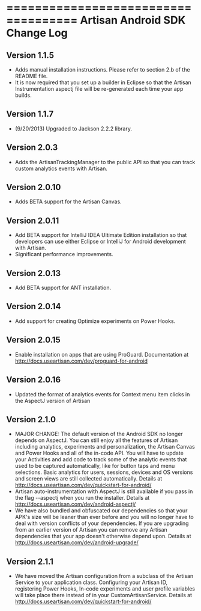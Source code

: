 ====================================
   Artisan Android SDK Change Log
====================================

## Version 1.1.5

* Adds manual installation instructions. Please refer to section 2.b of the README file.
* It is now required that you set up a builder in Eclipse so that the Artisan Instrumentation aspectj file will be re-generated each time your app builds.

## Version 1.1.7

* (9/20/2013) Upgraded to Jackson 2.2.2 library.

## Version 2.0.3

* Adds the ArtisanTrackingManager to the public API so that you can track custom analytics events with Artisan.

## Version 2.0.10

* Adds BETA support for the Artisan Canvas.

## Version 2.0.11

* Add BETA support for IntelliJ IDEA Ultimate Edition installation so that developers can use either Eclipse or IntelliJ for Android development with Artisan.
* Significant performance improvements.

## Version 2.0.13

* Add BETA support for ANT installation.

## Version 2.0.14

* Add support for creating Optimize experiments on Power Hooks.

## Version 2.0.15

* Enable installation on apps that are using ProGuard. Documentation at http://docs.useartisan.com/dev/proguard-for-android

## Version 2.0.16

* Updated the format of analytics events for Context menu item clicks in the AspectJ version of Artisan

## Version 2.1.0

* MAJOR CHANGE: The default version of the Android SDK no longer depends on AspectJ. You can still enjoy all the features of Artisan including analytics, experiments and personalization, the Artisan Canvas and Power Hooks and all of the in-code API. You will have to update your Activities and add code to track some of the analytic events that used to  be captured automatically, like for button taps and menu selections. Basic analytics for users, sessions, devices and OS versions and screen views are still collected automatically. Details at http://docs.useartisan.com/dev/quickstart-for-android/
* Artisan auto-instrumentation with AspectJ is still available if you pass in the flag --aspectj when you run the installer. Details at http://docs.useartisan.com/dev/android-aspectj/
* We have also bundled and obfuscated our dependencies so that your APK's size will be leaner than ever before and you will no longer have to deal with version conflicts of your dependencies. If you are upgrading from an earlier version of Artisan you can remove any Artisan dependencies that your app doesn't otherwise depend upon. Details at http://docs.useartisan.com/dev/android-upgrade/

## Version 2.1.1

* We have moved the Artisan configuration from a subclass of the Artisan Service to your application class. Configuring your Artisan ID, registering Power Hooks, In-code experiments and user profile variables will take place there instead of in your CustomArtisanService. Details at http://docs.useartisan.com/dev/quickstart-for-android/

